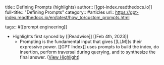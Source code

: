 title:: Defining Prompts (highlights)
author:: [[gpt-index.readthedocs.io]]
full-title:: "Defining Prompts"
category:: #articles
url:: https://gpt-index.readthedocs.io/en/latest/how_to/custom_prompts.html

tags:: #[[prompt engineering]]

- Highlights first synced by [[Readwise]] [[Feb 4th, 2023]]
	- Prompting is the fundamental input that gives [[LLM]]s their expressive power. [[GPT Index]] uses prompts to build the index, do insertion, perform traversal during querying, and to synthesize the final answer. ([View Highlight](https://read.readwise.io/read/01grdctb7q809gbbk6cxkzepta))